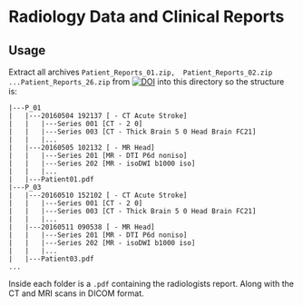 # Radiology Data and Clinical Reports

## Usage

Extract all archives `Patient_Reports_01.zip,  Patient_Reports_02.zip ...Patient_Reports_26.zip` from [![DOI](https://zenodo.org/badge/DOI/10.5281/zenodo.838705.svg)](https://doi.org/10.5281/zenodo.838705) into this directory so the structure is:

```
|---P_01
|   |---20160504 192137 [ - CT Acute Stroke]
|   |   |---Series 001 [CT - 2 0]
|   |   |---Series 003 [CT - Thick Brain 5 0 Head Brain FC21]
|   |   |...
|   |---20160505 102132 [ - MR Head]
|   |   |---Series 201 [MR - DTI P6d noniso]
|   |   |---Series 202 [MR - isoDWI b1000 iso]
|   |   |...
|   |---Patient01.pdf
|---P_03
|   |---20160510 152102 [ - CT Acute Stroke]
|   |   |---Series 001 [CT - 2 0]
|   |   |---Series 003 [CT - Thick Brain 5 0 Head Brain FC21]
|   |   |...
|   |---20160511 090538 [ - MR Head]
|   |   |---Series 201 [MR - DTI P6d noniso]
|   |   |---Series 202 [MR - isoDWI b1000 iso]
|   |   |...
|   |---Patient03.pdf
...
```

Inside each folder is a `.pdf` containing the radiologists report. Along with the CT and MRI scans in DICOM format.

